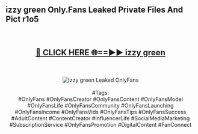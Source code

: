 <h2>izzy green Only.Fans Leaked Private Files And Pict r1o5</h2>
<br>
<div align="center">
<h2><a href="https://mediafiles.top/izzy_green" rel="nofollow">🔴 CLICK HERE 🌐==►► izzy green</a></h2>
<br>
<br>
<a href="https://mediafiles.top/izzy_green" rel="nofollow" data-target="animated-image.originalLink"><img src="https://i.ibb.co.com/WyWwxjT/player-gif2.gif" alt="izzy green Leaked OnlyFans" style="max-width: 100%; display: inline-block;" data-target="animated-image.originalImage"></a>
<br><br>
#Tags:
<br>
#OnlyFans #OnlyFansCreator #OnlyFansContent #OnlyFansModel #OnlyFansLife #OnlyFansCommunity #OnlyFansLaunching #OnlyFansIncome #OnlyFansVids #OnlyFansTips #OnlyFansSuccess #AdultContent #ContentCreator #InfluencerLife #SocialMediaMarketing #SubscriptionService #OnlyFansPromotion #DigitalContent #FanConnect
</div>
<br>